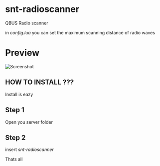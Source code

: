 # snt-radioscanner
QBUS Radio scanner


in *config.lua* you can set the maximum scanning distance of radio waves

# Preview
![Screenshot](https://i.imgur.com/j4ZrISN.jpg)


## HOW TO INSTALL ???

Install is eazy

## Step 1

Open you server folder

## Step 2

insert *snt-radioscanner*

Thats all
